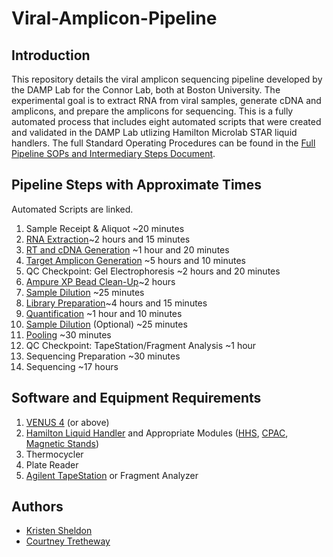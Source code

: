 # Viral-Amplicon-Pipeline

## Introduction
This repository details the viral amplicon sequencing pipeline developed by the DAMP Lab for the Connor Lab, both at Boston University. The experimental goal is to extract RNA from viral samples, generate cDNA and amplicons, and prepare the amplicons for sequencing. This is a fully automated process that includes eight automated scripts that were created and validated in the DAMP Lab utlizing Hamilton Microlab STAR liquid handlers. The full Standard Operating Procedures can be found in the [Full Pipeline SOPs and Intermediary Steps Document](https://github.com/DAMPLAB/Viral-Amplicon-Pipeline/blob/main/Full%20Pipeline%20SOPs%20and%20Intermediary%20Steps.pdf). 

## Pipeline Steps with Approximate Times
Automated Scripts are linked. 
1. Sample Receipt & Aliquot ~20 minutes
3. [RNA Extraction](https://github.com/DAMPLAB/Viral-Amplicon-Pipeline/blob/main/Automated%20Methods/COVID-19%20Extraction%20V1.2.0_DAMP.pkg)~2 hours and 15 minutes
4. [RT and cDNA Generation](https://github.com/DAMPLAB/Viral-Amplicon-Pipeline/blob/main/Automated%20Methods/cDNA_Generation_V1.0.0.pkg)  ~1 hour and 20 minutes
5. [Target Amplicon Generation](https://github.com/DAMPLAB/Viral-Amplicon-Pipeline/blob/main/Automated%20Methods/Amplicon_Generation_V1.0.0.pkg) ~5 hours and 10 minutes
6. QC Checkpoint: Gel Electrophoresis ~2 hours and 20 minutes
7. [Ampure XP Bead Clean-Up](https://github.com/DAMPLAB/Viral-Amplicon-Pipeline/blob/main/Automated%20Methods/Amplicon_cleanup_V1.1.1.pkg)~2 hours
8. [Sample Dilution](https://github.com/DAMPLAB/Viral-Amplicon-Pipeline/blob/main/Automated%20Methods/Dilution%20Method%20V1.0.pkg) ~25 minutes
9. [Library Preparation](https://github.com/DAMPLAB/Viral-Amplicon-Pipeline/blob/main/Automated%20Methods/NEB_Next_UltraExpress_V1.1.2.pkg)~4 hours and 15 minutes
10. [Quantification](https://github.com/DAMPLAB/Viral-Amplicon-Pipeline/blob/main/Automated%20Methods/Quantification%20Prep_V3.0.pkg) ~1 hour and 10 minutes
11. [Sample Dilution](https://github.com/DAMPLAB/Viral-Amplicon-Pipeline/blob/main/Automated%20Methods/Dilution%20Method%20V1.0.pkg) (Optional) ~25 minutes
12. [Pooling](https://github.com/DAMPLAB/Viral-Amplicon-Pipeline/blob/main/Automated%20Methods/Normalization%20%26%20Pooling_V1.0.pkg) ~30 minutes
13. QC Checkpoint: TapeStation/Fragment Analysis ~1 hour
14. Sequencing Preparation ~30 minutes
15. Sequencing ~17 hours

## Software and Equipment Requirements
1. [VENUS 4](https://www.hamiltoncompany.com/automated-liquid-handling/venus?utm_source=adwords&utm_medium=ppc&utm_campaign=Lab+Products+%7C+PMax+%7C+Neuros+Syringes&utm_term=&hsa_tgt=&hsa_grp=&hsa_mt=&hsa_cam=21775976635&hsa_ver=3&hsa_src=x&hsa_net=adwords&hsa_kw=&hsa_acc=3619911770&hsa_ad=&gad_source=1&gclid=Cj0KCQiA0--6BhCBARIsADYqyL8x_XI-vGPap9jN3weV95XyDSR36x4UDW4TnXtLXsfFdZPAu9UiRd8aAp_VEALw_wcB) (or above)
2. [Hamilton Liquid Handler](https://www.hamiltoncompany.com/automated-liquid-handling?utm_source=adwords&utm_medium=ppc&utm_campaign=Hamilton+Brand&utm_term=hamilton%20microlab%20star&hsa_tgt=kwd-300748043222&hsa_grp=142615525106&hsa_mt=e&hsa_cam=18784057107&hsa_ver=3&hsa_src=g&hsa_net=adwords&hsa_kw=hamilton%20microlab%20star&hsa_acc=3619911770&hsa_ad=632048298447&gad_source=1&gclid=Cj0KCQiA0--6BhCBARIsADYqyL9t6VdduvIgd-eYfusQEbt35I36IWIO4vagP-zNa0F9UXrty8XAEakaAuR9EALw_wcB) and Appropriate Modules ([HHS](https://www.hamiltoncompany.com/automated-liquid-handling/small-devices/hamilton-heater-shaker?srsltid=AfmBOoobjtQMeKejRbQ9oDtjxoNSHGXQGwjCxt96I6_7fh3nzo2Dl_YG), [CPAC](https://www.inheco.com/cpac.html), [Magnetic Stands](https://www.alpaqua.com/magnet-plate-selector/?fwp_format=96#plate-finder))
3. Thermocycler
4. Plate Reader
5. [Agilent TapeStation](https://www.agilent.com/en/product/automated-electrophoresis/tapestation-systems/tapestation-instruments/4200-tapestation-system-228263?gad_source=1&gclid=Cj0KCQiA0--6BhCBARIsADYqyL_POQnSBvLExCDLU8Tfpy5vRMjYx6Wbc2Iy9_9JvIol4D6SUyYcbdwaAgaCEALw_wcB&gclsrc=aw.ds) or Fragment Analyzer

## Authors
* [Kristen Sheldon](https://github.com/kristenshels)
* [Courtney Tretheway](https://github.com/catretheway)
